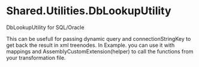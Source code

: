 # Shared.Utilities.DbLookupUtility
DbLookupUtility for SQL/Oracle

This can be usefull for passing dynamic query and connectionStringKey to get back the result in xml treenodes.
In Example. you can use it with mappings and AssemblyCustomExtension(helper) to call the functions from your transformation file. 
